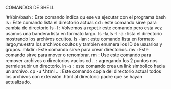 COMANDOS DE SHELL

'#!/bin/bash : Este comando indica qu ese va ejecutar con el programa bash
ls : Este comando lista el directorio actual.
cd : este comando sirve para cambia de directorio
ls -l : Volvemos a repetir este comando pero esta vez usamos una bandera lista en formato largo.
ls -la,ls -l -a : lista el directorio mostrando los archivos ocultos.
ls -lan : este comando lista en formato largo,muestra los archivos ocultos y tambien enumera los ID de usuarios y grupos.
mkdir : Este comando sirve para crear directorios.
mv : Este comando sirve para mover o renombrar.
rm : Use este comando para remover archivos o directorios vacios
cd .. : agregando los 2 puntos nos permie subir un directorio.
ln -s : este comando crea un link simbolico hacia un archivo.
cp -u *.html .. : Este comando copia del directorio actual todos los archivos con extensión .html al directorio padre que se hayan actualizado.
